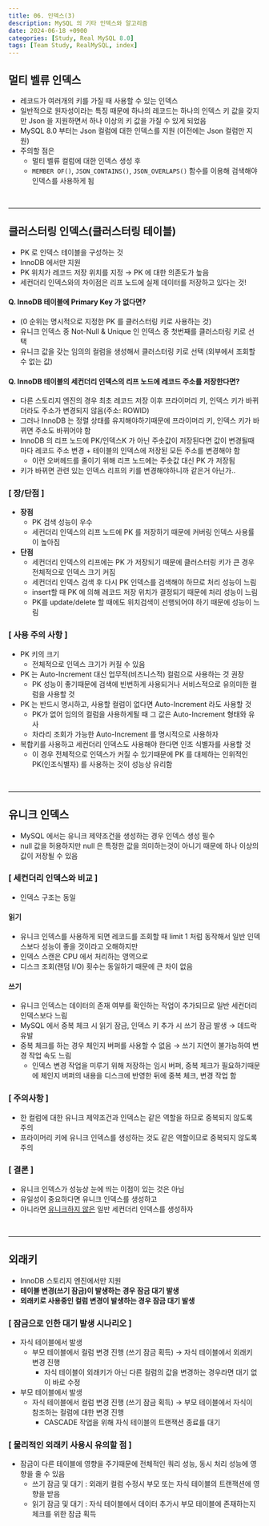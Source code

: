 ```yaml
---
title: 06. 인덱스(3)
description: MySQL 의 기타 인덱스와 알고리즘
date: 2024-06-18 +0900
categories: [Study, Real MySQL 8.0]
tags: [Team Study, RealMySQL, index]
---
```

## <b>멀티 벨류 인덱스</b>
- 레코드가 여러개의 키를 가질 때 사용할 수 있는 인덱스
- 일반적으로 원자성이라는 특징 때문에 하나의 레코드는 하나의 인덱스 키 값을 갖지만 Json 을 지원하면서 하나 이상의 키 값을 가질 수 있게 되었음
- MySQL 8.0 부터는 Json 컬럼에 대한 인덱스를 지원 (이전에는 Json 컬럼만 지원)
- 주의할 점은
  - 멀티 벨류 컬럼에 대한 인덱스 생성 후
  - `MEMBER OF()`, `JSON_CONTAINS()`, `JSON_OVERLAPS()` 함수를 이용해 검색해야 인덱스를 사용하게 됨

<br>

---
## <b>클러스터링 인덱스(클러스터링 테이블)</b>
- PK 로 인덱스 테이블을 구성하는 것
- InnoDB 에서만 지원
- PK 위치가 레코드 저장 위치를 지정 → PK 에 대한 의존도가 높음
- 세컨더리 인덱스와의 차이점은 리프 노드에 실제 데이터를 저장하고 있다는 것!

#### Q. InnoDB 테이블에 Primary Key 가 없다면?
- (0 순위는 명시적으로 지정한 PK 를 클러스터링 키로 사용하는 것) 
- 유니크 인덱스 중 Not-Null & Unique 인 인덱스 중 첫번째를 클러스터링 키로 선택 
- 유니크 값을 갖는 임의의 컬럼을 생성해서 클러스터링 키로 선택 (외부에서 조회할 수 없는 값)

#### Q. InnoDB 테이블의 세컨더리 인덱스의 리프 노드에 레코드 주소를 저장한다면?
- 다른 스토리지 엔진의 경우 최초 레코드 저장 이후 프라이머리 키, 인덱스 키가 바뀌더라도 주소가 변경되지 않음(주소: ROWID)
- 그러나 InnoDB 는 정렬 상태를 유지해야하기때문에 프라이머리 키, 인덱스 키가 바뀌면 주소도 바뀌어야 함
- InnoDB 의 리프 노드에 PK/인덱스K 가 아닌 주솟값이 저장된다면 값이 변경될때마다 레코드 주소 변경 + 테이블의 인덱스에 저장된 모든 주소를 변경해야 함
  - 이런 오버헤드를 줄이기 위해 리프 노드에는 주솟값 대신 PK 가 저장됨
- 키가 바뀌면 관련 있는 인덱스 리프의 키를 변경해야하니까 같은거 아닌가..

### [ 장/단점 ]
- <b>장점</b>
  - PK 검색 성능이 우수
  - 세컨더리 인덱스의 리프 노드에 PK 를 저장하기 때문에 커버링 인덱스 사용률이 높아짐 
- <b>단점</b>
  - 세컨더리 인덱스의 리프에는 PK 가 저장되기 때문에 클러스터링 키가 큰 경우 전체적으로 인덱스 크기 커짐
  - 세컨더리 인덱스 검색 후 다시 PK 인덱스를 검색해야 하므로 처리 성능이 느림
  - insert할 때 PK 에 의해 레코드 저장 위치가 결정되기 때문에 처리 성능이 느림
  - PK를 update/delete 할 때에도 위치검색이 선행되어야 하기 때문에 성능이 느림

### [ 사용 주의 사항 ]
- PK 키의 크기
  - 전체적으로 인덱스 크기가 커질 수 있음
- PK 는 Auto-Increment 대신 업무적(비즈니스적) 컬럼으로 사용하는 것 권장
  - PK 성능이 좋기때문에 검색에 빈번하게 사용되거나 서비스적으로 유의미한 컬럼을 사용할 것
- PK 는 반드시 명시하고, 사용할 컬럼이 없다면 Auto-Increment 라도 사용할 것
  - PK가 없어 임의의 컬럼을 사용하게될 때 그 값은 Auto-Increment 형태와 유사
  - 차라리 조회가 가능한 Auto-Increment 를 명시적으로 사용하자
- 복합키를 사용하고 세컨더리 인덱스도 사용해야 한다면 인조 식별자를 사용할 것
  - 이 경우 전체적으로 인덱스가 커질 수 있기때문에 PK 를 대체하는 인위적인 PK(인조식별자) 를 사용하는 것이 성능상 유리함

<br>

---
## <b>유니크 인덱스</b>
- MySQL 에서는 유니크 제약조건을 생성하는 경우 인덱스 생성 필수
- null 값을 허용하지만 null 은 특정한 값을 의미하는것이 아니기 때문에 하나 이상의 값이 저장될 수 있음

### [ 세컨더리 인덱스와 비교 ]
- 인덱스 구조는 동일

#### 읽기
- 유니크 인덱스를 사용하게 되면 레코드를 조회할 때 limit 1 처럼 동작해서 일반 인덱스보다 성능이 좋을 것이라고 오해하지만
- 인덱스 스캔은 CPU 에서 처리하는 영역으로
- 디스크 조회(랜덤 I/O) 횟수는 동일하기 때문에 큰 차이 없음

#### 쓰기
- 유니크 인덱스는 데이터의 존재 여부를 확인하는 작업이 추가되므로 일반 세컨더리 인덱스보다 느림
- MySQL 에서 중복 체크 시 읽기 잠금, 인덱스 키 추가 시 쓰기 잠금 발생 → 데드락 유발
- 중복 체크를 하는 경우 체인지 버퍼를 사용할 수 없음 → 쓰기 지연이 불가능하여 변경 작업 속도 느림
  - 인덱스 변경 작업을 미루기 위해 저장하는 임시 버퍼, 중복 체크가 필요하기때문에 체인지 버퍼의 내용을 디스크에 반영한 뒤에 중복 체크, 변경 작업 함

### [ 주의사항 ]
- 한 컬럼에 대한 유니크 제약조건과 인덱스는 같은 역할을 하므로 중복되지 않도록 주의
- 프라이머리 키에 유니크 인덱스를 생성하는 것도 같은 역할이므로 중복되지 않도록 주의

### [ 결론 ]
- 유니크 인덱스가 성능상 눈에 띄는 이점이 있는 것은 아님
- 유일성이 중요하다면 유니크 인덱스를 생성하고
- 아니라면 <u>유니크하지 않은</u> 일반 세컨더리 인덱스를 생성하자

<br>

---
## <b>외래키</b>
- InnoDB 스토리지 엔진에서만 지원
- <b>테이블 변경(쓰기 잠금)이 발생하는 경우 잠금 대기 발생</b>
- <b>외래키로 사용중인 컬럼 변경이 발생하는 경우 잠금 대기 발생</b>

### [ 잠금으로 인한 대기 발생 시나리오 ]
- 자식 테이블에서 발생
  - 부모 테이블에서 컬럼 변경 진행 (쓰기 잠금 획득) → 자식 테이블에서 외래키 변경 진행
    - 자식 테이블이 외래키가 아닌 다른 컬럼의 값을 변경하는 경우라면 대기 없이 바로 수정
- 부모 테이블에서 발생
  - 자식 테이블에서 컬럼 변경 진행 (쓰기 잠금 획득) → 부모 테이블에서 자식이 참조하는 컬럼에 대한 변경 진행
    - CASCADE 작업을 위해 자식 테이블의 트랜잭션 종료를 대기

### [ 물리적인 외래키 사용시 유의할 점 ]
- 잠금이 다른 테이블에 영향을 주기때문에 전체적인 쿼리 성능, 동시 처리 성능에 영향을 줄 수 있음
  - 쓰기 잠금 및 대기 : 외래키 컬럼 수정시 부모 또는 자식 테이블의 트랜잭션에 영향을 받음
  - 읽기 잠금 및 대기 : 자식 테이블에서 데이터 추가시 부모 테이블에 존재하는지 체크를 위한 잠금 획득

